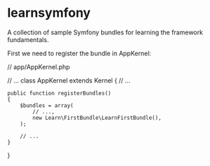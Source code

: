 learnsymfony
============

A collection of sample Symfony bundles for learning the framework fundamentals. 

First we need to register the bundle in AppKernel:

// app/AppKernel.php

// ...
class AppKernel extends Kernel
{
    // ...

    public function registerBundles()
    {
        $bundles = array(
            // ...,
            new Learn\FirstBundle\LearnFirstBundle(),
        );

        // ...
    }
}

